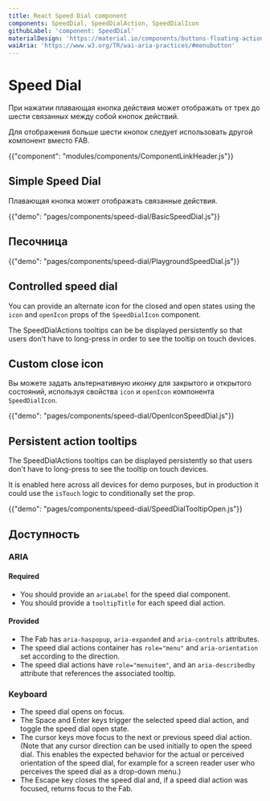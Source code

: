 ```yaml
---
title: React Speed Dial component
components: SpeedDial, SpeedDialAction, SpeedDialIcon
githubLabel: 'component: SpeedDial'
materialDesign: 'https://material.io/components/buttons-floating-action-button#types-of-transitions'
waiAria: 'https://www.w3.org/TR/wai-aria-practices/#menubutton'
---
```


# Speed Dial

<p class="description">При нажатии плавающая кнопка действия может отображать от трех до шести связанных между собой кнопок действий.</p>

Для отображения больше шести кнопок следует использовать другой компонент вместо FAB.

{{"component": "modules/components/ComponentLinkHeader.js"}}

## Simple Speed Dial

Плавающая кнопка может отображать связанные действия.

{{"demo": "pages/components/speed-dial/BasicSpeedDial.js"}}

## Песочница

{{"demo": "pages/components/speed-dial/PlaygroundSpeedDial.js"}}

## Controlled speed dial

You can provide an alternate icon for the closed and open states using the `icon` and `openIcon` props of the `SpeedDialIcon` component.

The SpeedDialActions tooltips can be be displayed persistently so that users don't have to long-press in order to see the tooltip on touch devices.

## Custom close icon

Вы можете задать альтернативную иконку для закрытого и открытого состояний, используя свойства `icon` и `openIcon` компонента `SpeedDialIcon`.

{{"demo": "pages/components/speed-dial/OpenIconSpeedDial.js"}}

## Persistent action tooltips

The SpeedDialActions tooltips can be displayed persistently so that users don't have to long-press to see the tooltip on touch devices.

It is enabled here across all devices for demo purposes, but in production it could use the `isTouch` logic to conditionally set the prop.

{{"demo": "pages/components/speed-dial/SpeedDialTooltipOpen.js"}}

## Доступность

### ARIA

#### Required

- You should provide an `ariaLabel` for the speed dial component.
- You should provide a `tooltipTitle` for each speed dial action.

#### Provided

- The Fab has `aria-haspopup`, `aria-expanded` and `aria-controls` attributes.
- The speed dial actions container has `role="menu"` and `aria-orientation` set according to the direction.
- The speed dial actions have `role="menuitem"`, and an `aria-describedby` attribute that references the associated tooltip.

### Keyboard

- The speed dial opens on focus.
- The Space and Enter keys trigger the selected speed dial action, and toggle the speed dial open state.
- The cursor keys move focus to the next or previous speed dial action. (Note that any cursor direction can be used initially to open the speed dial. This enables the expected behavior for the actual or perceived orientation of the speed dial, for example for a screen reader user who perceives the speed dial as a drop-down menu.)
- The Escape key closes the speed dial and, if a speed dial action was focused, returns focus to the Fab.
